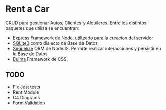 
# Rent a Car

CRUD para gestionar Autos, Clientes y Alquileres.
 Entre los distintos paquetes que utiliza se encuentran:
- [Express](https://expressjs.com/) Framework de Node, utilizado para la creacion del servidor 
- [SQLite3](https://www.npmjs.com/package/sqlite3) como dialecto de Base de Datos
- [Sequelize](https://sequelize.org/) ORM de NodeJS. Permite realizar interacciones y persistir en la Base de Datos
- [Bulma](https://bulma.io/) Framework de CSS,

## TODO
* Fix Jest tests
* Rent Module
* C4 Diagrams
* Form Validation
